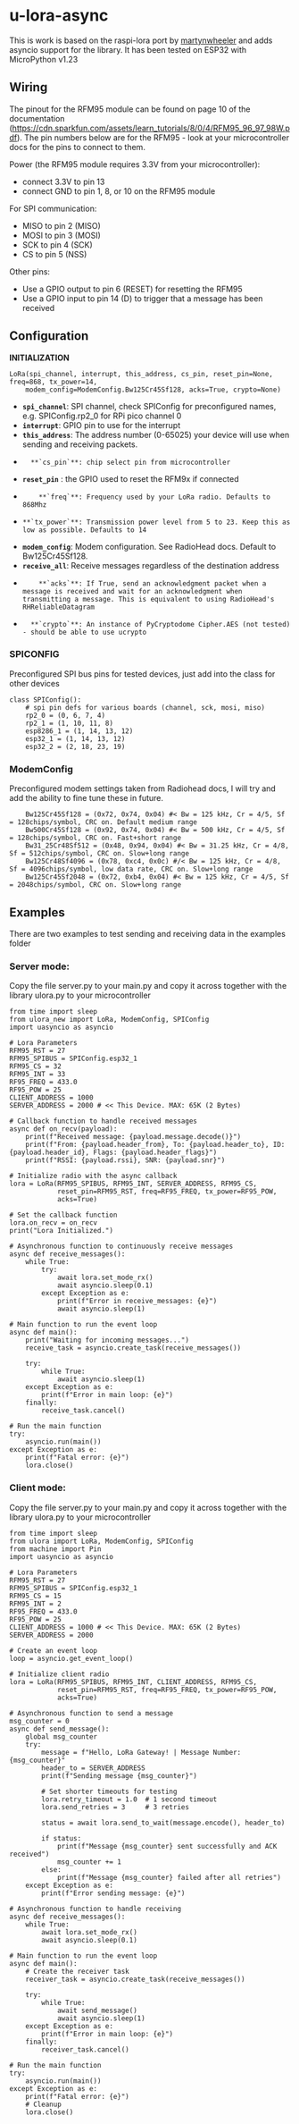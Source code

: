 # u-lora-async

This is work is based on the raspi-lora port by [martynwheeler](https://github.com/martynwheeler/u-lora) and adds asyncio support for the library.
It has been tested on ESP32 with MicroPython v1.23

## Wiring

The pinout for the RFM95 module can be found on page 10 of the documentation (https://cdn.sparkfun.com/assets/learn_tutorials/8/0/4/RFM95_96_97_98W.pdf).  The pin numbers below are for the RFM95 - look at your microcontroller docs for the pins to connect to them.

Power (the RFM95 module requires 3.3V from your microcontroller):  
+ connect 3.3V to pin 13  
+ connect GND to pin 1, 8, or 10 on the RFM95 module

For SPI communication:  
+ MISO to pin 2 (MISO)  
+ MOSI to pin 3 (MOSI)  
+ SCK to pin 4 (SCK)  
+ CS to pin 5 (NSS)  
    
Other pins:  
+ Use a GPIO output to pin 6 (RESET) for resetting the RFM95  
+ Use a GPIO input to pin 14 (D) to trigger that a message has been received  

## Configuration
**INITIALIZATION**
```
LoRa(spi_channel, interrupt, this_address, cs_pin, reset_pin=None, freq=868, tx_power=14,
    modem_config=ModemConfig.Bw125Cr45Sf128, acks=True, crypto=None)
```

+  **`spi_channel`**: SPI channel, check SPIConfig for preconfigured names, e.g. SPIConfig.rp2_0 for RPi pico channel 0   
+    **`interrupt`**: GPIO pin to use for the interrupt  
+ **`this_address`**: The address number (0-65025) your device will use when sending and receiving packets.  
+       **`cs_pin`**: chip select pin from microcontroller  
+   **`reset_pin`** : the GPIO used to reset the RFM9x if connected  
+         **`freq`**: Frequency used by your LoRa radio. Defaults to 868Mhz  
+     **`tx_power`**: Transmission power level from 5 to 23. Keep this as low as possible. Defaults to 14  
+ **`modem_config`**: Modem configuration. See RadioHead docs. Default to Bw125Cr45Sf128.  
+  **`receive_all`**: Receive messages regardless of the destination address  
+         **`acks`**: If True, send an acknowledgment packet when a message is received and wait for an acknowledgment when transmitting a message. This is equivalent to using RadioHead's RHReliableDatagram  
+       **`crypto`**: An instance of PyCryptodome Cipher.AES (not tested) - should be able to use ucrypto

### SPICONFIG
Preconfigured SPI bus pins for tested devices, just add into the class for other devices
```
class SPIConfig():
    # spi pin defs for various boards (channel, sck, mosi, miso)
    rp2_0 = (0, 6, 7, 4)
    rp2_1 = (1, 10, 11, 8)
    esp8286_1 = (1, 14, 13, 12)
    esp32_1 = (1, 14, 13, 12)
    esp32_2 = (2, 18, 23, 19)
```

### ModemConfig
Preconfigured modem settings taken from Radiohead docs, I will try and add the ability to fine tune these in future.
```
    Bw125Cr45Sf128 = (0x72, 0x74, 0x04) #< Bw = 125 kHz, Cr = 4/5, Sf = 128chips/symbol, CRC on. Default medium range
    Bw500Cr45Sf128 = (0x92, 0x74, 0x04) #< Bw = 500 kHz, Cr = 4/5, Sf = 128chips/symbol, CRC on. Fast+short range
    Bw31_25Cr48Sf512 = (0x48, 0x94, 0x04) #< Bw = 31.25 kHz, Cr = 4/8, Sf = 512chips/symbol, CRC on. Slow+long range
    Bw125Cr48Sf4096 = (0x78, 0xc4, 0x0c) #/< Bw = 125 kHz, Cr = 4/8, Sf = 4096chips/symbol, low data rate, CRC on. Slow+long range
    Bw125Cr45Sf2048 = (0x72, 0xb4, 0x04) #< Bw = 125 kHz, Cr = 4/5, Sf = 2048chips/symbol, CRC on. Slow+long range
```

## Examples
There are two examples to test sending and receiving data in the examples folder

### Server mode:

Copy the file server.py to your main.py and copy it across together with the library ulora.py to your microcontroller
```
from time import sleep
from ulora_new import LoRa, ModemConfig, SPIConfig
import uasyncio as asyncio

# Lora Parameters
RFM95_RST = 27
RFM95_SPIBUS = SPIConfig.esp32_1
RFM95_CS = 32
RFM95_INT = 33
RF95_FREQ = 433.0
RF95_POW = 25
CLIENT_ADDRESS = 1000
SERVER_ADDRESS = 2000 # << This Device. MAX: 65K (2 Bytes)

# Callback function to handle received messages
async def on_recv(payload):
    print(f"Received message: {payload.message.decode()}")
    print(f"From: {payload.header_from}, To: {payload.header_to}, ID: {payload.header_id}, Flags: {payload.header_flags}")
    print(f"RSSI: {payload.rssi}, SNR: {payload.snr}")

# Initialize radio with the async callback
lora = LoRa(RFM95_SPIBUS, RFM95_INT, SERVER_ADDRESS, RFM95_CS, 
            reset_pin=RFM95_RST, freq=RF95_FREQ, tx_power=RF95_POW, 
            acks=True)

# Set the callback function
lora.on_recv = on_recv
print("Lora Initialized.")

# Asynchronous function to continuously receive messages
async def receive_messages():
    while True:
        try:
            await lora.set_mode_rx()
            await asyncio.sleep(0.1)
        except Exception as e:
            print(f"Error in receive_messages: {e}")
            await asyncio.sleep(1)

# Main function to run the event loop
async def main():
    print("Waiting for incoming messages...")
    receive_task = asyncio.create_task(receive_messages())
    
    try:
        while True:
            await asyncio.sleep(1)
    except Exception as e:
        print(f"Error in main loop: {e}")
    finally:
        receive_task.cancel()

# Run the main function
try:
    asyncio.run(main())
except Exception as e:
    print(f"Fatal error: {e}")
    lora.close()
```



### Client mode:
Copy the file server.py to your main.py and copy it across together with the library ulora.py to your microcontroller

```
from time import sleep
from ulora import LoRa, ModemConfig, SPIConfig
from machine import Pin
import uasyncio as asyncio

# Lora Parameters
RFM95_RST = 27
RFM95_SPIBUS = SPIConfig.esp32_1
RFM95_CS = 15
RFM95_INT = 2
RF95_FREQ = 433.0
RF95_POW = 25
CLIENT_ADDRESS = 1000 # << This Device. MAX: 65K (2 Bytes)
SERVER_ADDRESS = 2000

# Create an event loop
loop = asyncio.get_event_loop()

# Initialize client radio
lora = LoRa(RFM95_SPIBUS, RFM95_INT, CLIENT_ADDRESS, RFM95_CS, 
            reset_pin=RFM95_RST, freq=RF95_FREQ, tx_power=RF95_POW, 
            acks=True)

# Asynchronous function to send a message
msg_counter = 0
async def send_message():
    global msg_counter
    try:
        message = f"Hello, LoRa Gateway! | Message Number: {msg_counter}"
        header_to = SERVER_ADDRESS
        print(f"Sending message {msg_counter}")
        
        # Set shorter timeouts for testing
        lora.retry_timeout = 1.0  # 1 second timeout
        lora.send_retries = 3     # 3 retries
        
        status = await lora.send_to_wait(message.encode(), header_to)
        
        if status:
            print(f"Message {msg_counter} sent successfully and ACK received")
            msg_counter += 1
        else:
            print(f"Message {msg_counter} failed after all retries")
    except Exception as e:
        print(f"Error sending message: {e}")

# Asynchronous function to handle receiving
async def receive_messages():
    while True:
        await lora.set_mode_rx()
        await asyncio.sleep(0.1)

# Main function to run the event loop
async def main():
    # Create the receiver task
    receiver_task = asyncio.create_task(receive_messages())
    
    try:
        while True:
            await send_message()
            await asyncio.sleep(1)
    except Exception as e:
        print(f"Error in main loop: {e}")
    finally:
        receiver_task.cancel()

# Run the main function
try:
    asyncio.run(main())
except Exception as e:
    print(f"Fatal error: {e}")
    # Cleanup
    lora.close()
```
